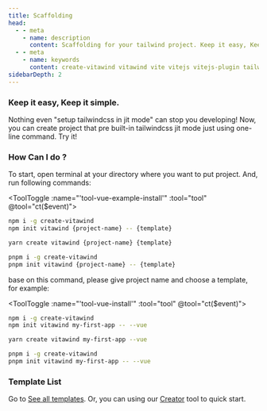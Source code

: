 ```yaml
---
title: Scaffolding
head:
  - - meta
    - name: description
      content: Scaffolding for your tailwind project. Keep it easy, Keep it simple.
  - - meta
    - name: keywords
      content: create-vitawind vitawind vite vitejs vitejs-plugin tailwind tailwindcss hmr react create-react-app vuecli vue-cli ng angular
sidebarDepth: 2
---
```


<script>
import CreateVitawind from '../.vitepress/components/CreateVitawind.vue'
import Badge from '../.vitepress/components/Badge.vue'
import ToolToggle from '../.vitepress/components/ToolToggle.vue'

export default{
  data () {
    return {
      tool: 'npm',
      storage: undefined
    }
  },
  mounted () {
    let tool = ''
    if (typeof window !== 'undefined') {
      if(window.localStorage.length>0) {
        tool = window.localStorage.getItem('tool')
      }
    }
    this.tool = tool?tool:'npm';
    this.ct(this.tool)
  },
  methods:{
    ct (event) {
      this.tool = event
      if (typeof window !== 'undefined') {
        window.localStorage.setItem('tool',event)
      }
      // if (this.storage = !) {
      //   this.storage.setItem('tool',event)
      // }
    }
  },
  components: {
    CreateVitawind,Badge,ToolToggle
  }
}
</script>

<CreateVitawind />

### Keep it easy, Keep it simple.

Nothing even "setup tailwindcss in jit mode" can stop you developing! Now, you can create project that pre built-in tailwindcss jit mode just using one-line command. Try it!

### How Can I do ?

To start, open terminal at your directory where you want to put project. And, run following commands:

<ToolToggle :name="'tool-vue-example-install'" :tool="tool" @tool="ct($event)"><div v-if="tool === 'npm'">

```bash
npm i -g create-vitawind
npm init vitawind {project-name} -- {template}
```
</div><div v-if="tool === 'yarn'">

```bash
yarn create vitawind {project-name} {template}
```
</div><div v-if="tool === 'pnpm'">

```bash
pnpm i -g create-vitawind
pnpm init vitawind {project-name} -- {template}
```
</div></ToolToggle>

base on this command, please give project name and choose a template, for example:

<ToolToggle :name="'tool-vue-install'" :tool="tool" @tool="ct($event)"><div v-if="tool === 'npm'">

```bash
npm i -g create-vitawind
npm init vitawind my-first-app -- --vue
```
</div><div v-if="tool === 'yarn'">

```bash
yarn create vitawind my-first-app --vue
```
</div><div v-if="tool === 'pnpm'">

```bash
pnpm i -g create-vitawind
pnpm init vitawind my-first-app -- --vue
```
</div></ToolToggle>

### Template List
Go to [See all templates](./templates). Or, you can using our [Creator](./creator) tool to quick start.